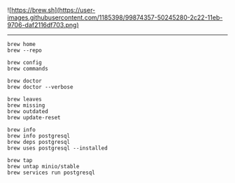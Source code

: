 ![https://brew.sh](https://user-images.githubusercontent.com/1185398/99874357-50245280-2c22-11eb-9706-daf2116df703.png)

---

```
brew home
brew --repo
```

```
brew config
brew commands
```

```
brew doctor
brew doctor --verbose
```

```
brew leaves
brew missing
brew outdated
brew update-reset
```

```
brew info
brew info postgresql
brew deps postgresql
brew uses postgresql --installed
```

```
brew tap
brew untap minio/stable
brew services run postgresql
```
